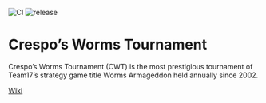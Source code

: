 ![CI](https://github.com/cwt-wa/cwt/workflows/CI/badge.svg)
![release](https://img.shields.io/github/v/release/cwt-wa/cwt.svg)

# Crespo’s Worms Tournament

Crespo’s Worms Tournament (CWT) is the most prestigious tournament of Team17’s strategy game title Worms Armageddon held annually since 2002.

[Wiki](http://worms2d.info/Crespo%27s_Worms_Tournament)
